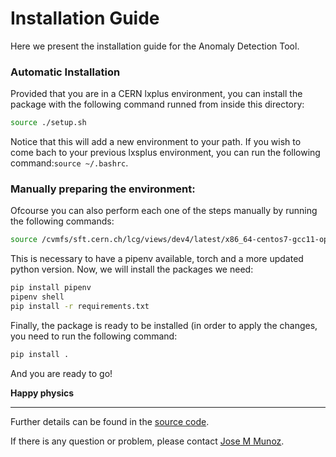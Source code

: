 # Installation Guide

Here we present the installation guide for the Anomaly Detection Tool.

### Automatic Installation

Provided that you are in a CERN lxplus environment, you can install the package with the following command runned from inside this directory:

```bash
source ./setup.sh
```
 
Notice that this will add a new environment to your path. If you wish to come bach to your previous lxsplus environment, you can run the following command:```source ~/.bashrc```. 

### Manually preparing the environment:
Ofcourse you can also perform each one of the steps manually by running the following commands:

```bash
source /cvmfs/sft.cern.ch/lcg/views/dev4/latest/x86_64-centos7-gcc11-opt/setup.sh
```
This is necessary to have a pipenv available, torch and a more updated python version. Now, we will install the packages we need:

```bash
pip install pipenv
pipenv shell
pip install -r requirements.txt
```

Finally, the package is ready to be installed (in order to apply the changes, you need to run the following command:

```bash
pip install .
```
And you are ready to go!

**Happy physics**

---
Further details can be found in the [source code](https://github.com/munozariasjm/plt-anomaly-detector).

If there is any question or problem, please contact [Jose M Munoz](https://munozariasjm.github.io/).
